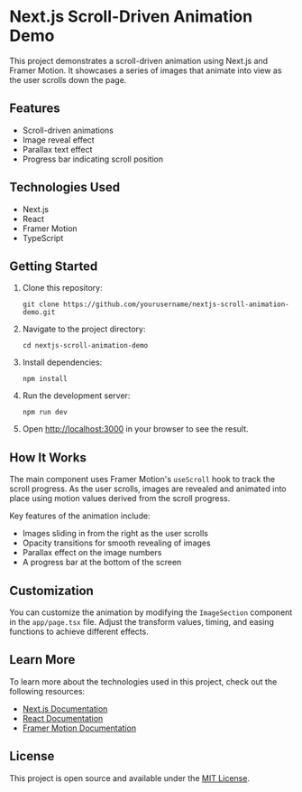 # Next.js Scroll-Driven Animation Demo

This project demonstrates a scroll-driven animation using Next.js and Framer Motion. It showcases a series of images that animate into view as the user scrolls down the page.

## Features

- Scroll-driven animations
- Image reveal effect
- Parallax text effect
- Progress bar indicating scroll position

## Technologies Used

- Next.js
- React
- Framer Motion
- TypeScript

## Getting Started

1. Clone this repository:
   ```
   git clone https://github.com/yourusername/nextjs-scroll-animation-demo.git
   ```

2. Navigate to the project directory:
   ```
   cd nextjs-scroll-animation-demo
   ```

3. Install dependencies:
   ```
   npm install
   ```

4. Run the development server:
   ```
   npm run dev
   ```

5. Open [http://localhost:3000](http://localhost:3000) in your browser to see the result.

## How It Works

The main component uses Framer Motion's `useScroll` hook to track the scroll progress. As the user scrolls, images are revealed and animated into place using motion values derived from the scroll progress.

Key features of the animation include:

- Images sliding in from the right as the user scrolls
- Opacity transitions for smooth revealing of images
- Parallax effect on the image numbers
- A progress bar at the bottom of the screen

## Customization

You can customize the animation by modifying the `ImageSection` component in the `app/page.tsx` file. Adjust the transform values, timing, and easing functions to achieve different effects.

## Learn More

To learn more about the technologies used in this project, check out the following resources:

- [Next.js Documentation](https://nextjs.org/docs)
- [React Documentation](https://reactjs.org/docs/getting-started.html)
- [Framer Motion Documentation](https://www.framer.com/motion/)

## License

This project is open source and available under the [MIT License](LICENSE).